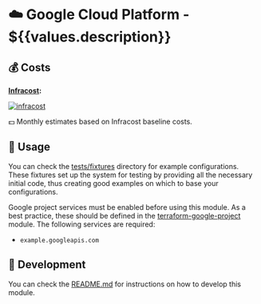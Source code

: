 # ☁️ Google Cloud Platform - ${{values.description}}

## 💰 Costs

**[Infracost](https://www.infracost.io):**

[![infracost](https://img.shields.io/endpoint?url=https://dashboard.api.infracost.io/shields/json/cbeecfe3-576f-4553-984c-e451a575ee47/repos/b4d909ac-2f7e-4c12-92c9-fe6759755494/branch/a863d75f-3eaa-49c4-a28b-2de0e18da95d)](https://dashboard.infracost.io/org/osinfra-io/repos/b4d909ac-2f7e-4c12-92c9-fe6759755494?tab=settings)

💵 Monthly estimates based on Infracost baseline costs.

## 🔩 Usage

You can check the [tests/fixtures](https://github.com/osinfra-io/${{values.destination}}/tree/main/tests/fixtures) directory for example configurations. These fixtures set up the system for testing by providing all the necessary initial code, thus creating good examples on which to base your configurations.

Google project services must be enabled before using this module. As a best practice, these should be defined in the [terraform-google-project](https://github.com/osinfra-io/terraform-google-project) module. The following services are required:

- `example.googleapis.com`

## 🔨 Development

You can check the [README.md](https://github.com/osinfra-io/${{values.destination}}?tab=readme-ov-file#-development) for instructions on how to develop this module.
